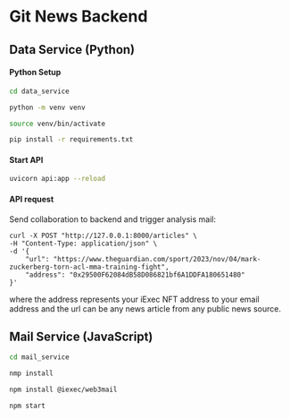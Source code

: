 # Git News Backend


## Data Service (Python)

#### Python Setup

```bash
cd data_service

python -m venv venv

source venv/bin/activate

pip install -r requirements.txt
```

#### Start API

```bash
uvicorn api:app --reload
```

#### API request

Send collaboration to backend and trigger analysis mail:

```shell
curl -X POST "http://127.0.0.1:8000/articles" \
-H "Content-Type: application/json" \
-d '{
	"url": "https://www.theguardian.com/sport/2023/nov/04/mark-zuckerberg-torn-acl-mma-training-fight", 
	"address": "0x29500F62084dB58D086821bf6A1DDFA180651480"
}'
```
where the address represents your iExec NFT address to your email address and the url can be any news article from any public news source.


## Mail Service (JavaScript)

````bash
cd mail_service

nmp install

npm install @iexec/web3mail

npm start
